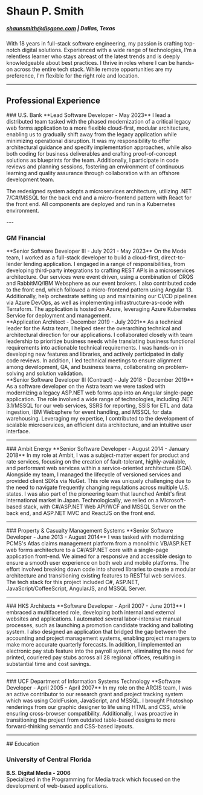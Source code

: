 # Shaun P. Smith

##### shaunsmith@disgone.com | Dallas, Texas

With 18 years in full-stack software engineering, my passion is crafting top-notch digital solutions. Experienced with a wide range of technologies, I'm a relentless learner who stays abreast of the latest trends and is deeply knowledgeable about best practices. I thrive in roles where I can be hands-on across the entire tech stack. While remote opportunities are my preference, I'm flexible for the right role and location.

---

## Professional Experience

<section class='no-break'>
### U.S. Bank  
**Lead Software Developer - May 2023**  
I lead a distributed team tasked with the phased modernization of a critical legacy web forms application to a more flexible cloud-first, modular architecture, enabling us to gradually shift away from the legacy application while minimizing operational disruption. It was my responsibility to offer architectural guidance and specify implementation approaches, while also both coding for business deliverables and crafting proof-of-concept solutions as blueprints for the team. Additionally, I participate in code reviews and planning sessions, fostering an environment of continuous learning and quality assurance through collaboration with an offshore development team.

The redesigned system adopts a microservices architecture, utilizing .NET 7/C#/MSSQL for the back end and a micro-frontend pattern with React for the front end. All components are deployed and run in a Kubernetes environment.
</section>
---

### GM Financial  

<section class='no-break'>
**Senior Software Developer III - July 2021 - May 2023**  
On the Mode team, I worked as a full-stack developer to build a cloud-first, direct-to-lender lending application. I engaged in a range of responsibilities, from developing third-party integrations to crafting REST APIs in a microservices architecture. Our services were event driven, using a combination of CRQS and RabbitMQ/IBM Websphere as our event brokers. I also contributed code to the front end, which followed a micro-frontend pattern using Angular 13. Additionally, help orchestrate setting up and maintaining our CI/CD pipelines via Azure DevOps, as well as implementing infrastructure-as-code with Terraform. The application is hosted on Azure, leveraging Azure Kubernetes Service for deployment and management.
</section>

<section class='no-break'>
**Application Architect - December 2019 - July 2021**  
As a technical leader for the Astra team, I helped steer the overarching technical and architectural direction for our applications. I collaborated closely with team leadership to prioritize business needs while translating business functional requirements into actionable technical requirements. I was hands-on in developing new features and libraries, and actively participated in daily code reviews. In addition, I led technical meetings to ensure alignment among development, QA, and business teams, collaborating on problem-solving and solution validation.
</section>

<section class='no-break'>
**Senior Software Developer III (Contract) - July 2018 - December 2019**  
As a software developer on the Astra team we were tasked with modernizing a legacy ASP.NET web forms app into an Angular single-page application. The role involved a wide range of technologies, including .NET 3.1/MSSQL for our web services, SSRS for reporting, SSIS for ETL and data ingestion, IBM Websphere for event handling, and MSSQL for data warehousing. Leveraging my expertise, I contributed to the development of scalable microservices, an efficient data architecture, and an intuitive user interface.
</section>

---

<section class='no-break'>
### Ambit Energy  
**Senior Software Developer - August 2014 - January 2018**  
In my role at Ambit, I was a subject-matter expert for product and rate services, focusing on the creation of fault-tolerant, highly-available, and performant web services within a service-oriented architecture (SOA). Alongside my team, I managed the lifecycle of versioned services and provided client SDKs via NuGet. This role was uniquely challenging due to the need to navigate frequently changing regulations across multiple U.S. states. I was also part of the pioneering team that launched Ambit's first international market in Japan. Technologically, we relied on a Microsoft-based stack, with C#/ASP.NET Web API/WCF and MSSQL Server on the back end, and ASP.NET MVC and ReactJS on the front end.
</section>

---

<section class='no-break'>
### Property & Casualty Management Systems
**Senior Software Developer - June 2013 - August 2014**  
I was tasked with modernizing PCMS's Atlas claims management platform from a monolithic VB/ASP.NET web forms architecture to a C#/ASP.NET core with a single-page application front-end. We aimed for a responsive and accessible design to ensure a smooth user experience on both web and mobile platforms. The effort involved breaking down code into shared libraries to create a modular architecture and transitioning existing features to RESTful web services. The tech stack for this project included C#, ASP.NET, JavaScript/CoffeeScript, AngularJS, and MSSQL Server.
</section>

---

<section class='no-break'>
### HKS Architects
**Software Developer - April 2007 - June 2013**  
I embraced a multifaceted role, developing both internal and external websites and applications. I automated several labor-intensive manual processes, such as launching a promotion candidate tracking and balloting system. I also designed an application that bridged the gap between the accounting and project management systems, enabling project managers to make more accurate quarterly forecasts. In addition, I implemented an electronic pay stub feature into the payroll system, eliminating the need for printed, couriered pay stubs across all 28 regional offices, resulting in substantial time and cost savings.
</section>

---

<section class='no-break'>
### UCF Department of Information Systems Technology  
**Software Developer - April 2005 - April 2007**  
In my role on the ARGIS team, I was an active contributor to our research grant and project tracking system which was using ColdFusion, JavaScript, and MSSQL. I brought Photoshop renderings from our graphic designer to life using HTML and CSS, while ensuring cross-browser compatibility. Additionally, I was proactive in transitioning the project from outdated table-based designs to more forward-thinking semantic and CSS-based layouts.
</section>

---

<section class='no-break'>
## Education

### University of Central Florida  
**B.S. Digital Media - 2006**  
Specialized in the Programming for Media track which focused on the development of web-based applications.
</section>
